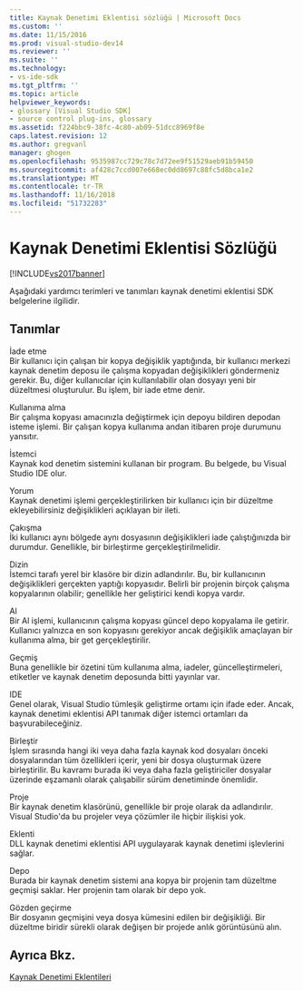 ```yaml
---
title: Kaynak Denetimi Eklentisi sözlüğü | Microsoft Docs
ms.custom: ''
ms.date: 11/15/2016
ms.prod: visual-studio-dev14
ms.reviewer: ''
ms.suite: ''
ms.technology:
- vs-ide-sdk
ms.tgt_pltfrm: ''
ms.topic: article
helpviewer_keywords:
- glossary [Visual Studio SDK]
- source control plug-ins, glossary
ms.assetid: f224bbc9-38fc-4c80-ab09-51dcc8969f8e
caps.latest.revision: 12
ms.author: gregvanl
manager: ghogen
ms.openlocfilehash: 9535987cc729c78c7d72ee9f51529aeb91b59450
ms.sourcegitcommit: af428c7ccd007e668ec0dd8697c88fc5d8bca1e2
ms.translationtype: MT
ms.contentlocale: tr-TR
ms.lasthandoff: 11/16/2018
ms.locfileid: "51732283"
---
```

# <a name="source-control-plug-in-glossary"></a>Kaynak Denetimi Eklentisi Sözlüğü
[!INCLUDE[vs2017banner](../includes/vs2017banner.md)]

Aşağıdaki yardımcı terimleri ve tanımları kaynak denetimi eklentisi SDK belgelerine ilgilidir.  
  
## <a name="definitions"></a>Tanımlar  
 İade etme  
 Bir kullanıcı için çalışan bir kopya değişiklik yaptığında, bir kullanıcı merkezi kaynak denetim deposu ile çalışma kopyadan değişiklikleri göndermeniz gerekir. Bu, diğer kullanıcılar için kullanılabilir olan dosyayı yeni bir düzeltmesi oluşturulur. Bu işlem, bir iade etme denir.  
  
 Kullanıma alma  
 Bir çalışma kopyası amacınızla değiştirmek için depoyu bildiren depodan isteme işlemi. Bir çalışan kopya kullanıma andan itibaren proje durumunu yansıtır.  
  
 İstemci  
 Kaynak kod denetim sistemini kullanan bir program. Bu belgede, bu Visual Studio IDE olur.  
  
 Yorum  
 Kaynak denetimi işlemi gerçekleştirilirken bir kullanıcı için bir düzeltme ekleyebilirsiniz değişiklikleri açıklayan bir ileti.  
  
 Çakışma  
 İki kullanıcı aynı bölgede aynı dosyasının değişiklikleri iade çalıştığınızda bir durumdur. Genellikle, bir birleştirme gerçekleştirilmelidir.  
  
 Dizin  
 İstemci tarafı yerel bir klasöre bir dizin adlandırılır. Bu, bir kullanıcının değişiklikleri gerçekten yaptığı kopyasıdır. Belirli bir projenin birçok çalışma kopyalarının olabilir; genellikle her geliştirici kendi kopya vardır.  
  
 Al  
 Bir Al işlemi, kullanıcının çalışma kopyası güncel depo kopyalama ile getirir. Kullanıcı yalnızca en son kopyasını gerekiyor ancak değişiklik amaçlayan bir kullanıma alma, bir get gerçekleştirilir.  
  
 Geçmiş  
 Buna genellikle bir özetini tüm kullanıma alma, iadeler, güncelleştirmeleri, etiketler ve kaynak denetim deposunda bitti yayınlar var.  
  
 IDE  
 Genel olarak, Visual Studio tümleşik geliştirme ortamı için ifade eder. Ancak, kaynak denetimi eklentisi API tanımak diğer istemci ortamları da başvurabileceğiniz.  
  
 Birleştir  
 İşlem sırasında hangi iki veya daha fazla kaynak kod dosyaları önceki dosyalarından tüm özellikleri içerir, yeni bir dosya oluşturmak üzere birleştirilir. Bu kavramı burada iki veya daha fazla geliştiriciler dosyalar üzerinde eşzamanlı olarak çalışabilir sürüm denetiminde önemlidir.  
  
 Proje  
 Bir kaynak denetim klasörünü, genellikle bir proje olarak da adlandırılır. Visual Studio'da bu projeler veya çözümler ile hiçbir ilişkisi yok.  
  
 Eklenti  
 DLL kaynak denetimi eklentisi API uygulayarak kaynak denetimi işlevlerini sağlar.  
  
 Depo  
 Burada bir kaynak denetim sistemi ana kopya bir projenin tam düzeltme geçmişi saklar. Her projenin tam olarak bir depo yok.  
  
 Gözden geçirme  
 Bir dosyanın geçmişini veya dosya kümesini edilen bir değişikliği. Bir düzeltme biridir sürekli olarak değişen bir projede anlık görüntüsünü alın.  
  
## <a name="see-also"></a>Ayrıca Bkz.  
 [Kaynak Denetimi Eklentileri](../extensibility/source-control-plug-ins.md)

